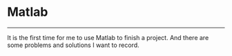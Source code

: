 # Matlab
--------------------------
It is the first time for me to use Matlab to finish a project. And there are some problems and solutions I want to record. 
